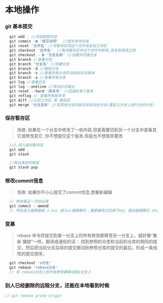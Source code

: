 
# 本地操作

### git 基本提交

```js
  git add . //添加到暂存区
  git commit -m '提交说明'  //提交本地仓库
  git reset '文件名' //将暂存区的这个文件恢复到工作区
  git checkout '文件名'  //取消暂存区中这个文件的修改,恢复到修改之前
  git checkout - b '分支名称' //创建并切换分支
  git branch //查看分支
  git branch '分支名' //创建分支
  git branch -d //删除分支
  git branch -v //查看所有分支的当前处在的版本
  git branch -a //查看所有分支
  git log //查看日志
  git log --oneline //简洁日志输出
  git reset --hard '版本号' //回退到某个版本
  git reflog // 查看所有版本号
  git diff //比较工作区 和 暂存区
  git merge '分支名称' //将其他分支内容合并到当前分支(要在父分支上进行合并分支)
```

### 保存暂存区

> 场景: 如果在一个分支中修改了一些内容,但是需要切到另一个分支中查看其它或修改其它. 你不想提交这个版本,但是也不想放弃更改

```js
  //1.存入临时暂存区
  git add .
  git stash

  //取出来的时候用
  git stash pop
```
### 修改commit信息

>场景: 如果你不小心提交了commit信息,想重新编辑

```js
  // 修改最近一次的记录
  git commit --amend
  // 然后进入编辑面板 1.esc 进入vi编辑模式 ,重新编写之后按下esc 退出编辑模式 shift + ; , wq 保存并退出 w 保存, q退出

```
### 变基
> rebase 命令将提交到某一分支上的所有修改都移至另一分支上，就好像“重新 播放”一样。翻译成通俗的话： 找到参照的仓库和当前的仓库的相同的提交，然后把当前分支后续的提交挪动到参照仓库的提交的最后，形成一条线性的提交顺序。
```js
  git checkout 'a分支'
  git rebase 'rebase分支'
  // 将 rebase分支上的所有修改都移动到a分支上
```

### 别人已经删除的远程分支，还能在本地看到时候

```js
// git remote prune origin
```

